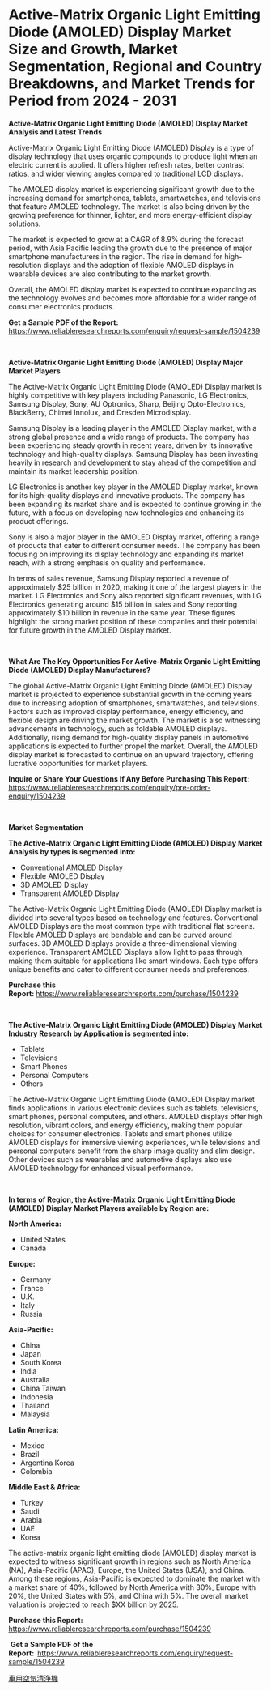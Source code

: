 <p><h1>Active-Matrix Organic Light Emitting Diode (AMOLED) Display Market Size and Growth, Market Segmentation, Regional and Country Breakdowns, and Market Trends for Period from 2024 -  2031</h1></p><p><strong>Active-Matrix Organic Light Emitting Diode (AMOLED) Display Market Analysis and Latest Trends</strong></p>
<p><p>Active-Matrix Organic Light Emitting Diode (AMOLED) Display is a type of display technology that uses organic compounds to produce light when an electric current is applied. It offers higher refresh rates, better contrast ratios, and wider viewing angles compared to traditional LCD displays.</p><p>The AMOLED display market is experiencing significant growth due to the increasing demand for smartphones, tablets, smartwatches, and televisions that feature AMOLED technology. The market is also being driven by the growing preference for thinner, lighter, and more energy-efficient display solutions.</p><p>The market is expected to grow at a CAGR of 8.9% during the forecast period, with Asia Pacific leading the growth due to the presence of major smartphone manufacturers in the region. The rise in demand for high-resolution displays and the adoption of flexible AMOLED displays in wearable devices are also contributing to the market growth.</p><p>Overall, the AMOLED display market is expected to continue expanding as the technology evolves and becomes more affordable for a wider range of consumer electronics products.</p></p>
<p><strong>Get a Sample PDF of the Report:&nbsp;</strong> <a href="https://www.reliableresearchreports.com/enquiry/request-sample/1504239">https://www.reliableresearchreports.com/enquiry/request-sample/1504239</a></p>
<p>&nbsp;</p>
<p><strong>Active-Matrix Organic Light Emitting Diode (AMOLED) Display Major Market Players</strong></p>
<p><p>The Active-Matrix Organic Light Emitting Diode (AMOLED) Display market is highly competitive with key players including Panasonic, LG Electronics, Samsung Display, Sony, AU Optronics, Sharp, Beijing Opto-Electronics, BlackBerry, Chimei Innolux, and Dresden Microdisplay.</p><p>Samsung Display is a leading player in the AMOLED Display market, with a strong global presence and a wide range of products. The company has been experiencing steady growth in recent years, driven by its innovative technology and high-quality displays. Samsung Display has been investing heavily in research and development to stay ahead of the competition and maintain its market leadership position.</p><p>LG Electronics is another key player in the AMOLED Display market, known for its high-quality displays and innovative products. The company has been expanding its market share and is expected to continue growing in the future, with a focus on developing new technologies and enhancing its product offerings.</p><p>Sony is also a major player in the AMOLED Display market, offering a range of products that cater to different consumer needs. The company has been focusing on improving its display technology and expanding its market reach, with a strong emphasis on quality and performance.</p><p>In terms of sales revenue, Samsung Display reported a revenue of approximately $25 billion in 2020, making it one of the largest players in the market. LG Electronics and Sony also reported significant revenues, with LG Electronics generating around $15 billion in sales and Sony reporting approximately $10 billion in revenue in the same year. These figures highlight the strong market position of these companies and their potential for future growth in the AMOLED Display market.</p></p>
<p>&nbsp;</p>
<p><strong>What Are The Key Opportunities For Active-Matrix Organic Light Emitting Diode (AMOLED) Display Manufacturers?</strong></p>
<p><p>The global Active-Matrix Organic Light Emitting Diode (AMOLED) Display market is projected to experience substantial growth in the coming years due to increasing adoption of smartphones, smartwatches, and televisions. Factors such as improved display performance, energy efficiency, and flexible design are driving the market growth. The market is also witnessing advancements in technology, such as foldable AMOLED displays. Additionally, rising demand for high-quality display panels in automotive applications is expected to further propel the market. Overall, the AMOLED display market is forecasted to continue on an upward trajectory, offering lucrative opportunities for market players.</p></p>
<p><strong>Inquire or Share Your Questions If Any Before Purchasing This Report:</strong> <a href="https://www.reliableresearchreports.com/enquiry/pre-order-enquiry/1504239">https://www.reliableresearchreports.com/enquiry/pre-order-enquiry/1504239</a></p>
<p>&nbsp;</p>
<p><strong>Market Segmentation</strong></p>
<p><strong>The Active-Matrix Organic Light Emitting Diode (AMOLED) Display Market Analysis by types is segmented into:</strong></p>
<p><ul><li>Conventional AMOLED Display</li><li>Flexible AMOLED Display</li><li>3D AMOLED Display</li><li>Transparent AMOLED Display</li></ul></p>
<p><p>The Active-Matrix Organic Light Emitting Diode (AMOLED) Display market is divided into several types based on technology and features. Conventional AMOLED Displays are the most common type with traditional flat screens. Flexible AMOLED Displays are bendable and can be curved around surfaces. 3D AMOLED Displays provide a three-dimensional viewing experience. Transparent AMOLED Displays allow light to pass through, making them suitable for applications like smart windows. Each type offers unique benefits and cater to different consumer needs and preferences.</p></p>
<p><strong>Purchase this Report:&nbsp;</strong><a href="https://www.reliableresearchreports.com/purchase/1504239">https://www.reliableresearchreports.com/purchase/1504239</a></p>
<p>&nbsp;</p>
<p><strong>The Active-Matrix Organic Light Emitting Diode (AMOLED) Display Market Industry Research by Application is segmented into:</strong></p>
<p><ul><li>Tablets</li><li>Televisions</li><li>Smart Phones</li><li>Personal Computers</li><li>Others</li></ul></p>
<p><p>The Active-Matrix Organic Light Emitting Diode (AMOLED) Display market finds applications in various electronic devices such as tablets, televisions, smart phones, personal computers, and others. AMOLED displays offer high resolution, vibrant colors, and energy efficiency, making them popular choices for consumer electronics. Tablets and smart phones utilize AMOLED displays for immersive viewing experiences, while televisions and personal computers benefit from the sharp image quality and slim design. Other devices such as wearables and automotive displays also use AMOLED technology for enhanced visual performance.</p></p>
<p>&nbsp;</p>
<p><strong>In terms of Region, the Active-Matrix Organic Light Emitting Diode (AMOLED) Display Market Players available by Region are:</strong></p>
<p>
    <p> <strong> North America: </strong>
        <ul>
            <li>United States</li>
            <li>Canada</li>
        </ul>
        </p> 
    <p> <strong> Europe: </strong>
        <ul>
            <li>Germany</li>
            <li>France</li>
            <li>U.K.</li>
            <li>Italy</li>
            <li>Russia</li>
        </ul>
        </p> 
    <p> <strong> Asia-Pacific: </strong>
        <ul>
            <li>China</li>
            <li>Japan</li>
            <li>South Korea</li>
            <li>India</li>
            <li>Australia</li>
            <li>China Taiwan</li>
            <li>Indonesia</li>
            <li>Thailand</li>
            <li>Malaysia</li>
        </ul>
        </p> 
    <p> <strong> Latin America: </strong>
        <ul>
            <li>Mexico</li>
            <li>Brazil</li>
            <li>Argentina Korea</li>
            <li>Colombia</li>
        </ul>
        </p> 
    <p> <strong> Middle East & Africa: </strong>
        <ul>
            <li>Turkey</li>
            <li>Saudi</li>
            <li>Arabia</li>
            <li>UAE</li>
            <li>Korea</li>
        </ul>
    </p>
    </p>
<p><p>The active-matrix organic light emitting diode (AMOLED) display market is expected to witness significant growth in regions such as North America (NA), Asia-Pacific (APAC), Europe, the United States (USA), and China. Among these regions, Asia-Pacific is expected to dominate the market with a market share of 40%, followed by North America with 30%, Europe with 20%, the United States with 5%, and China with 5%. The overall market valuation is projected to reach $XX billion by 2025.</p></p>
<p><strong>Purchase this Report: </strong><a href="https://www.reliableresearchreports.com/purchase/1504239">https://www.reliableresearchreports.com/purchase/1504239</a></p>
<p>&nbsp;<strong>Get a Sample PDF of the Report:&nbsp;&nbsp;</strong><a href="https://www.reliableresearchreports.com/enquiry/request-sample/1504239">https://www.reliableresearchreports.com/enquiry/request-sample/1504239</a></p>
<p><strong></strong></p>
<p><p><a href="https://github.com/Sophiaard2003/Market-Research-Report-List-1/blob/main/946093412901.md">車用空気清浄機</a></p></p>
